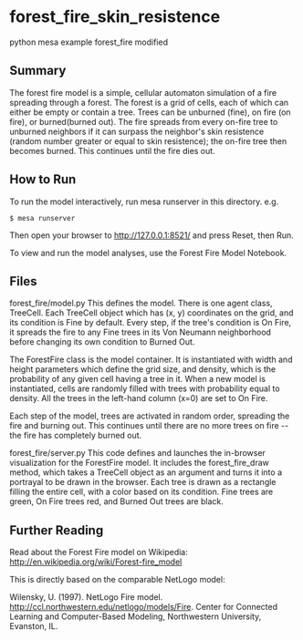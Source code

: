 # forest_fire_skin_resistence
python mesa example forest_fire modified

## Summary

The forest fire model is a simple, cellular automaton simulation of a fire spreading through a forest. The forest is a grid of cells, each of which can either be empty or contain a tree. Trees can be unburned (fine), on fire (on fire), or burned(burned out). The fire spreads from every on-fire tree to unburned neighbors if it can surpass the neighbor's skin resistence (random number greater or equal to skin resistence); the on-fire tree then becomes burned. This continues until the fire dies out.

## How to Run
To run the model interactively, run mesa runserver in this directory. e.g.

    $ mesa runserver
Then open your browser to http://127.0.0.1:8521/ and press Reset, then Run.

To view and run the model analyses, use the Forest Fire Model Notebook.

## Files
forest_fire/model.py
This defines the model. There is one agent class, TreeCell. Each TreeCell object which has (x, y) coordinates on the grid, and its condition is Fine by default. Every step, if the tree's condition is On Fire, it spreads the fire to any Fine trees in its Von Neumann neighborhood before changing its own condition to Burned Out.

The ForestFire class is the model container. It is instantiated with width and height parameters which define the grid size, and density, which is the probability of any given cell having a tree in it. When a new model is instantiated, cells are randomly filled with trees with probability equal to density. All the trees in the left-hand column (x=0) are set to On Fire.

Each step of the model, trees are activated in random order, spreading the fire and burning out. This continues until there are no more trees on fire -- the fire has completely burned out.

forest_fire/server.py
This code defines and launches the in-browser visualization for the ForestFire model. It includes the forest_fire_draw method, which takes a TreeCell object as an argument and turns it into a portrayal to be drawn in the browser. Each tree is drawn as a rectangle filling the entire cell, with a color based on its condition. Fine trees are green, On Fire trees red, and Burned Out trees are black.

## Further Reading
Read about the Forest Fire model on Wikipedia: http://en.wikipedia.org/wiki/Forest-fire_model

This is directly based on the comparable NetLogo model:

Wilensky, U. (1997). NetLogo Fire model. http://ccl.northwestern.edu/netlogo/models/Fire. Center for Connected Learning and Computer-Based Modeling, Northwestern University, Evanston, IL.
